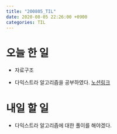 ```yaml
---
title: "200805_TIL"
date: 2020-08-05 22:26:00 +0900
categories: TIL
---
```


# 오늘 한 일
* 자료구조
- 다익스트라 알고리즘을 공부하였다.
[노션링크](https://www.notion.so/0f8b4b2132104b6aa66fe72b0f9695c7)

# 내일 할 일
* 다익스트라 알고리즘에 대한 풀이를 해야겠다.